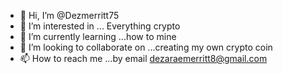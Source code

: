 - 👋 Hi, I’m @Dezmerritt75
- 👀 I’m interested in ... Everything crypto
- 🌱 I’m currently learning ...how to mine
- 💞️ I’m looking to collaborate on ...creating my own crypto coin
- 📫 How to reach me ...by email dezaraemerritt8@gmail.com

<!---
Dezmerritt75/Dezmerritt75 is a ✨ special ✨ repository because its `README.md` (this file) appears on your GitHub profile.
You can click the Preview link to take a look at your changes.
--->
